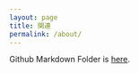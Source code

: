 ```yaml
---
layout: page
title: 関連
permalink: /about/
---
```


Github Markdown Folder is [here](https://github.com/yxp99/Class_Ashley/tree/main/_posts).
